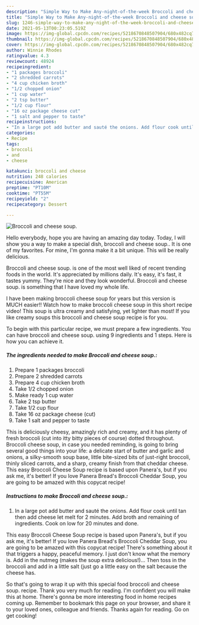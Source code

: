 ```yaml
---
description: "Simple Way to Make Any-night-of-the-week Broccoli and cheese soup."
title: "Simple Way to Make Any-night-of-the-week Broccoli and cheese soup."
slug: 1246-simple-way-to-make-any-night-of-the-week-broccoli-and-cheese-soup
date: 2021-05-13T00:23:05.519Z
image: https://img-global.cpcdn.com/recipes/5218670848507904/680x482cq70/broccoli-and-cheese-soup-recipe-main-photo.jpg
thumbnail: https://img-global.cpcdn.com/recipes/5218670848507904/680x482cq70/broccoli-and-cheese-soup-recipe-main-photo.jpg
cover: https://img-global.cpcdn.com/recipes/5218670848507904/680x482cq70/broccoli-and-cheese-soup-recipe-main-photo.jpg
author: Winnie Rhodes
ratingvalue: 4.3
reviewcount: 48924
recipeingredient:
- "1 packages broccoli"
- "2 shredded carrots"
- "4 cup chicken broth"
- "1/2 chopped onion"
- "1 cup water"
- "2 tsp butter"
- "1/2 cup flour"
- "16 oz package cheese cut"
- "1 salt and pepper to taste"
recipeinstructions:
- "In a large pot add butter and sauté the onions. Add flour cook until tan then add cheese let melt for 2 minutes.  Add broth and remaining of ingredients.  Cook on low for 20 minutes and done."
categories:
- Recipe
tags:
- broccoli
- and
- cheese

katakunci: broccoli and cheese 
nutrition: 248 calories
recipecuisine: American
preptime: "PT10M"
cooktime: "PT55M"
recipeyield: "2"
recipecategory: Dessert

---
```



![Broccoli and cheese soup.](https://img-global.cpcdn.com/recipes/5218670848507904/680x482cq70/broccoli-and-cheese-soup-recipe-main-photo.jpg)

Hello everybody, hope you are having an amazing day today. Today, I will show you a way to make a special dish, broccoli and cheese soup.. It is one of my favorites. For mine, I'm gonna make it a bit unique. This will be really delicious.

Broccoli and cheese soup. is one of the most well liked of recent trending foods in the world. It's appreciated by millions daily. It's easy, it's fast, it tastes yummy. They're nice and they look wonderful. Broccoli and cheese soup. is something that I have loved my whole life.

I have been making broccoli cheese soup for years but this version is MUCH easier!! Watch how to make broccoli cheese soup in this short recipe video! This soup is ultra creamy and satisfying, yet lighter than most! If you like creamy soups this broccoli and cheese soup recipe is for you.


To begin with this particular recipe, we must prepare a few ingredients. You can have broccoli and cheese soup. using 9 ingredients and 1 steps. Here is how you can achieve it.

<!--inarticleads1-->

##### The ingredients needed to make Broccoli and cheese soup.:

1. Prepare 1 packages broccoli
1. Prepare 2 shredded carrots
1. Prepare 4 cup chicken broth
1. Take 1/2 chopped onion
1. Make ready 1 cup water
1. Take 2 tsp butter
1. Take 1/2 cup flour
1. Take 16 oz package cheese (cut)
1. Take 1 salt and pepper to taste


This is deliciously cheesy, amazingly rich and creamy, and it has plenty of fresh broccoli (cut into itty bitty pieces of course) dotted throughout. Broccoli cheese soup, in case you needed reminding, is going to bring several good things into your life: a delicate start of butter and garlic and onions, a silky-smooth soup base, little bite-sized bits of just-right broccoli, thinly sliced carrots, and a sharp, creamy finish from that cheddar cheese. This easy Broccoli Cheese Soup recipe is based upon Panera&#39;s, but if you ask me, it&#39;s better! If you love Panera Bread&#39;s Broccoli Cheddar Soup, you are going to be amazed with this copycat recipe! 

<!--inarticleads2-->

##### Instructions to make Broccoli and cheese soup.:

1. In a large pot add butter and sauté the onions. Add flour cook until tan then add cheese let melt for 2 minutes.  Add broth and remaining of ingredients.  Cook on low for 20 minutes and done.


This easy Broccoli Cheese Soup recipe is based upon Panera&#39;s, but if you ask me, it&#39;s better! If you love Panera Bread&#39;s Broccoli Cheddar Soup, you are going to be amazed with this copycat recipe! There&#39;s something about it that triggers a happy, peaceful memory. I just don&#39;t know what the memory is. Add in the nutmeg (makes the soup extra delicious!)… Then toss in the broccoli and add in a little salt (just go a little easy on the salt because the cheese has. 

So that's going to wrap it up with this special food broccoli and cheese soup. recipe. Thank you very much for reading. I'm confident you will make this at home. There's gonna be more interesting food in home recipes coming up. Remember to bookmark this page on your browser, and share it to your loved ones, colleague and friends. Thanks again for reading. Go on get cooking!
